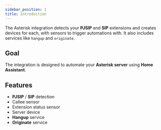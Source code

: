 ```yaml
---
sidebar_position: 1
title: Introduction
---
```


The Asterisk integration detects your **PJSIP** and **SIP** extensions and creates devices for each, with sensors to trigger automations with. It also includes services like `hangup` and `originate`.

## Goal

The integration is designed to automate your **Asterisk server** using **Home Assistant**.

## Features

- **PJSIP** / **SIP** detection
- Callee sensor
- Extension status sensor
- Server device
- **Hangup** service
- **Originate** service